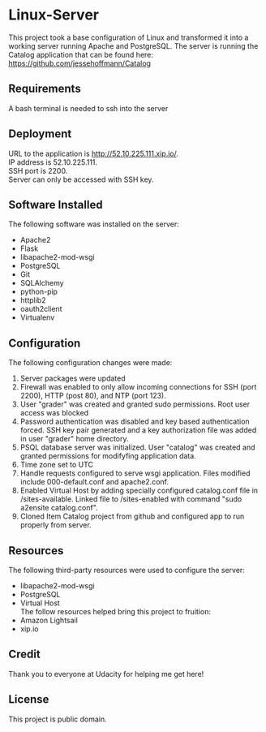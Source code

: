 # Linux-Server
This project took a base configuration of Linux and transformed it into a working server running Apache and PostgreSQL. The server is running the Catalog application that can be found here:
https://github.com/jessehoffmann/Catalog

## Requirements
A bash terminal is needed to ssh into the server

## Deployment
URL to the application is http://52.10.225.111.xip.io/.  
IP address is 52.10.225.111.  
SSH port is 2200.  
Server can only be accessed with SSH key.

## Software Installed
The following software was installed on the server:
* Apache2
* Flask
* libapache2-mod-wsgi
* PostgreSQL
* Git
* SQLAlchemy
* python-pip
* httplib2
* oauth2client
* Virtualenv

## Configuration
The following configuration changes were made:

1. Server packages were updated
2. Firewall was enabled to only allow incoming connections for SSH (port 2200), HTTP (post 80), and NTP (port 123).  
3. User "grader" was created and granted sudo permissions. Root user access was blocked
4. Password authentication was disabled and key based authentication forced. SSH key pair generated and a key authorization file was added in user "grader" home directory.
5. PSQL database server was initialized. User "catalog" was created and granted permissions for modifyfing application data.
6. Time zone set to UTC
7. Handle requests configured to serve wsgi application. Files modified include 000-default.conf and apache2.conf.
8. Enabled Virtual Host by adding specially configured catalog.conf file in /sites-available. Linked file to /sites-enabled with command "sudo a2ensite catalog.conf".
9. Cloned Item Catalog project from github and configured app to run properly from server.

## Resources
The following third-party resources were used to configure the server:
* libapache2-mod-wsgi
* PostgreSQL
* Virtual Host  
The follow resources helped bring this project to fruition:
* Amazon Lightsail
* xip.io

## Credit
Thank you to everyone at Udacity for helping me get here!

## License
This project is public domain.
